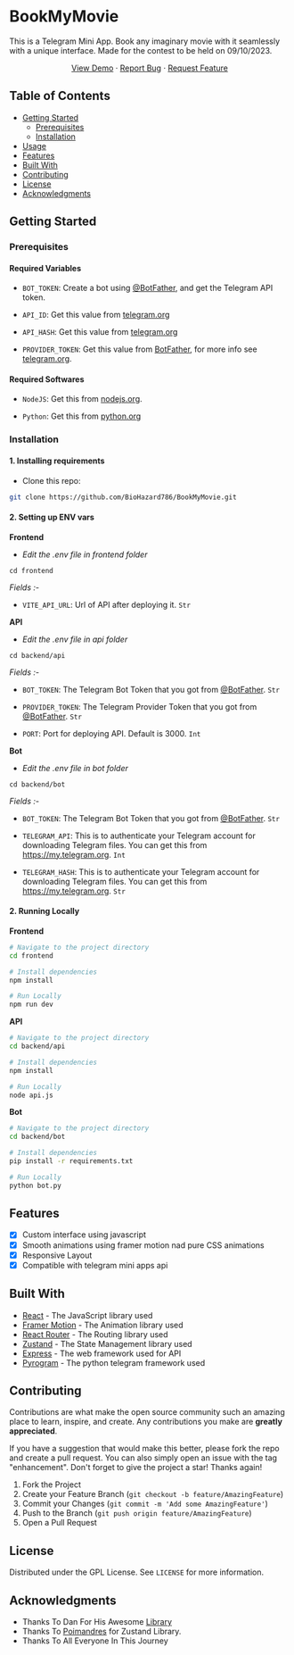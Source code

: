 # BookMyMovie

This is a Telegram Mini App. Book any imaginary movie with it seamlessly with a unique interface. Made for the contest to be held on 09/10/2023.

<p align="center">
<a href="https://t.me/BookMyMovieBot">View Demo</a>
    ·
    <a href="https://github.com/BioHazard786/BookMyMovie/issues">Report Bug</a>
    ·
    <a href="https://github.com/BioHazard786/BookMyMovie/issues">Request Feature</a></p>

## Table of Contents

- [Getting Started](#getting-started)
  - [Prerequisites](#prerequisites)
  - [Installation](#installation)
- [Usage](#usage)
- [Features](#features)
- [Built With](#built-with)
- [Contributing](#contributing)
- [License](#license)
- [Acknowledgments](#acknowledgments)

## Getting Started

### Prerequisites

#### Required Variables

- `BOT_TOKEN`: Create a bot using [@BotFather](https://telegram.dog/BotFather), and get the Telegram API token.

- `API_ID`: Get this value from [telegram.org](https://my.telegram.org/apps)

- `API_HASH`: Get this value from [telegram.org](https://my.telegram.org/apps)

- `PROVIDER_TOKEN`: Get this value from [BotFather](https://telegram.dog/BotFather), for more info see [telegram.org](https://core.telegram.org/bots/payments#getting-a-token).

#### Required Softwares

- `NodeJS`: Get this from [nodejs.org](https://nodejs.org/en/download).

- `Python`: Get this from [python.org](https://www.python.org/downloads/)

### Installation

#### 1. Installing requirements

- Clone this repo:

```bash
git clone https://github.com/BioHazard786/BookMyMovie.git
```

#### 2. Setting up ENV vars

**Frontend**

- _Edit the .env file in frontend folder_

```
cd frontend
```

_Fields :-_

- `VITE_API_URL`: Url of API after deploying it. `Str`

**API**

- _Edit the .env file in api folder_

```
cd backend/api
```

_Fields :-_

- `BOT_TOKEN`: The Telegram Bot Token that you got from [@BotFather](https://t.me/BotFather). `Str`

- `PROVIDER_TOKEN`: The Telegram Provider Token that you got from [@BotFather](https://t.me/BotFather). `Str`

- `PORT`: Port for deploying API. Default is 3000. `Int`

**Bot**

- _Edit the .env file in bot folder_

```
cd backend/bot
```

_Fields :-_

- `BOT_TOKEN`: The Telegram Bot Token that you got from [@BotFather](https://t.me/BotFather). `Str`

- `TELEGRAM_API`: This is to authenticate your Telegram account for downloading Telegram files. You can get this from <https://my.telegram.org>. `Int`
- `TELEGRAM_HASH`: This is to authenticate your Telegram account for downloading Telegram files. You can get this from <https://my.telegram.org>. `Str`

#### 2. Running Locally

**Frontend**

```bash
# Navigate to the project directory
cd frontend

# Install dependencies
npm install

# Run Locally
npm run dev
```

**API**

```bash
# Navigate to the project directory
cd backend/api

# Install dependencies
npm install

# Run Locally
node api.js
```

**Bot**

```bash
# Navigate to the project directory
cd backend/bot

# Install dependencies
pip install -r requirements.txt

# Run Locally
python bot.py
```

## Features

- [x] Custom interface using javascript
- [x] Smooth animations using framer motion nad pure CSS animations
- [x] Responsive Layout
- [x] Compatible with telegram mini apps api

## Built With

- [React](https://reactjs.org/) - The JavaScript library used
- [Framer Motion](https://www.framer.com/motion/) - The Animation library used
- [React Router](https://reactrouter.com/en/main) - The Routing library used
- [Zustand](https://github.com/pmndrs/zustand/) - The State Management library used
- [Express](https://expressjs.com/) - The web framework used for API
- [Pyrogram](https://pyrogram.org/) - The python telegram framework used

## Contributing

Contributions are what make the open source community such an amazing place to learn, inspire, and create. Any contributions you make are **greatly appreciated**.

If you have a suggestion that would make this better, please fork the repo and create a pull request. You can also simply open an issue with the tag "enhancement".
Don't forget to give the project a star! Thanks again!

1. Fork the Project
2. Create your Feature Branch (`git checkout -b feature/AmazingFeature`)
3. Commit your Changes (`git commit -m 'Add some AmazingFeature'`)
4. Push to the Branch (`git push origin feature/AmazingFeature`)
5. Open a Pull Request

## License

Distributed under the GPL License. See `LICENSE` for more information.

## Acknowledgments

- Thanks To Dan For His Awesome [Library](https://github.com/pyrogram/pyrogram)
- Thanks To [Poimandres](https://github.com/pmndrss) for Zustand Library.
- Thanks To All Everyone In This Journey
